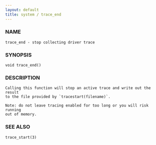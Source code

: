 ```yaml
---
layout: default
title: system / trace_end
---
```


### NAME

    trace_end - stop collecting driver trace

### SYNOPSIS

    void trace_end()

### DESCRIPTION

    Calling this function will stop an active trace and write out the result
    to the file provided by `tracestart(filename)`.

    Note: do not leave tracing enabled for too long or you will risk running
    out of memory.

### SEE ALSO

    trace_start(3)

